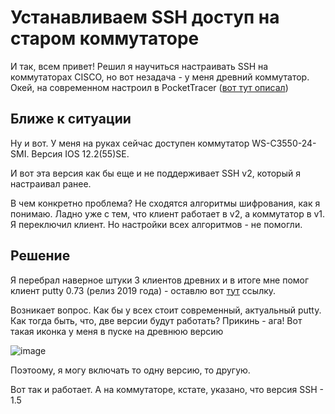 # Устанавливаем SSH доступ на старом коммутаторе

И так, всем привет! 
Решил я научиться настраивать SSH на коммутаторах CISCO, но вот незадача - у меня древний коммутатор. Окей, на современном настроил в PocketTracer ([вот тут описал](https://github.com/iosif-tihonenkov/net_ing/blob/main/Настройка%20коммутатора/Настройка%20SSH%20доступа%20на%20коммутаторе%20CISCO%20(на%20примере%202960-24).md))

## Ближе к ситуации

Ну и вот. У меня на руках сейчас доступен коммутатор WS-C3550-24-SMI. Версия IOS 12.2(55)SE.

И вот эта версия как бы еще и не поддерживает SSH v2, который я настраивал ранее.

В чем конкретно проблема? Не сходятся алгоритмы шифрования, как я понимаю. 
Ладно уже с тем, что клиент работает в v2, а коммутатор в v1. Я переключил клиент. Но настройки всех алгоритмов - не помогли.

## Решение

Я перебрал наверное штуки 3 клиентов древних и в итоге мне помог клиент putty 0.73 (релиз 2019 года) - оставлю вот [тут](https://www.chiark.greenend.org.uk/~sgtatham/putty/releases/0.73.html) ссылку.

Возникает вопрос. Как бы у всех стоит современный, актуальный putty. Как тогда быть, что, две версии будут работать? Прикинь - ага! 
Вот такая иконка у меня в пуске на древнюю версию

![image](https://github.com/user-attachments/assets/92ae2afa-5e08-4598-a611-b1bce2c1e98f)

Поэтоому, я могу включать то одну версию, то другую.

Вот так и работает. А на коммутаторе, кстате, указано, что версия SSH - 1.5
